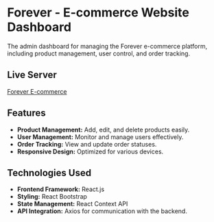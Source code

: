 # **Forever - E-commerce Website Dashboard**

The admin dashboard for managing the Forever e-commerce platform, including product management, user control, and order tracking.

## **Live Server**
[Forever E-commerce](https://ecommerce-app-frontend-two.vercel.app)

## **Features**
- **Product Management:** Add, edit, and delete products easily.  
- **User Management:** Monitor and manage users effectively.  
- **Order Tracking:** View and update order statuses.  
- **Responsive Design:** Optimized for various devices.  

## **Technologies Used**
- **Frontend Framework:** React.js  
- **Styling:** React Bootstrap  
- **State Management:** React Context API  
- **API Integration:** Axios for communication with the backend.  


